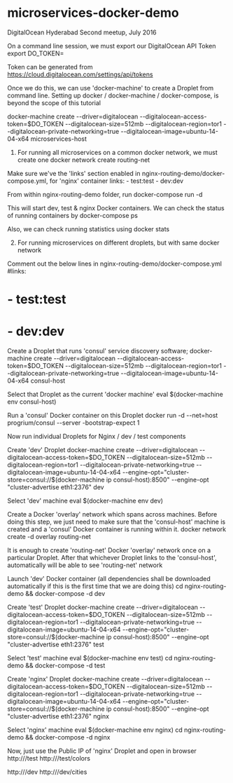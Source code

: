 # microservices-docker-demo
DigitalOcean Hyderabad Second meetup, July 2016

On a command line session, we must export our DigitalOcean API Token
export DO_TOKEN=<API-TOKEN>

Token can be generated from
https://cloud.digitalocean.com/settings/api/tokens

Once we do this, we can use 'docker-machine' to create a Droplet from
command line. Setting up docker / docker-machine / docker-compose, is beyond the scope of this tutorial

docker-machine create --driver=digitalocean --digitalocean-access-token=$DO_TOKEN --digitalocean-size=512mb --digitalocean-region=tor1 --digitalocean-private-networking=true --digitalocean-image=ubuntu-14-04-x64 microservices-host

1) For running all microservices on a common docker network, we must create one
docker network create routing-net

Make sure we've the 'links' section enabled in nginx-routing-demo/docker-compose.yml, for 'nginx' container
links:
     - test:test
     - dev:dev

From within nginx-routing-demo folder, run
docker-compose run -d

This will start dev, test & nginx Docker containers.
We can check the status of running containers by
docker-compose ps

Also, we can check running statistics using
docker stats

2) For running microservices on different droplets, but with same docker network

Comment out the below lines in nginx-routing-demo/docker-compose.yml
#links:
#     - test:test
#     - dev:dev

Create a Droplet that runs 'consul' service discovery software;
docker-machine create --driver=digitalocean --digitalocean-access-token=$DO_TOKEN --digitalocean-size=512mb --digitalocean-region=tor1 --digitalocean-private-networking=true --digitalocean-image=ubuntu-14-04-x64 consul-host

Select that Droplet as the current 'docker machine'
eval $(docker-machine env consul-host)

Run a 'consul' Docker container on this Droplet
docker run -d --net=host progrium/consul --server -bootstrap-expect 1




Now run individual Droplets for Nginx / dev / test components

Create 'dev' Droplet
docker-machine create --driver=digitalocean --digitalocean-access-token=$DO_TOKEN --digitalocean-size=512mb --digitalocean-region=tor1 --digitalocean-private-networking=true --digitalocean-image=ubuntu-14-04-x64 --engine-opt="cluster-store=consul://$(docker-machine ip consul-host):8500" --engine-opt "cluster-advertise eth1:2376" dev

Select 'dev' machine
eval $(docker-machine env dev)

Create a Docker 'overlay' network which spans across machines. Before doing this step, we just need to make sure that
the 'consul-host' machine is created and a 'consul' Docker container is running within it.
docker network create -d overlay routing-net

It is enough to create 'routing-net' Docker 'overlay' network once on a particular Droplet.
After that whichever Droplet links to the 'consul-host', automatically will be able to see 'routing-net' network

Launch 'dev' Docker container (all dependencies shall be downloaded automatically if this is the first time that we are doing this)
cd nginx-routing-demo && docker-compose -d dev

Create 'test' Droplet
docker-machine create --driver=digitalocean --digitalocean-access-token=$DO_TOKEN --digitalocean-size=512mb --digitalocean-region=tor1 --digitalocean-private-networking=true --digitalocean-image=ubuntu-14-04-x64 --engine-opt="cluster-store=consul://$(docker-machine ip consul-host):8500" --engine-opt "cluster-advertise eth1:2376" test

Select 'test' machine
eval $(docker-machine env test)
cd nginx-routing-demo && docker-compose -d test

Create 'nginx' Droplet
docker-machine create --driver=digitalocean --digitalocean-access-token=$DO_TOKEN --digitalocean-size=512mb --digitalocean-region=tor1 --digitalocean-private-networking=true --digitalocean-image=ubuntu-14-04-x64 --engine-opt="cluster-store=consul://$(docker-machine ip consul-host):8500" --engine-opt "cluster-advertise eth1:2376" nginx

Select 'nginx' machine
eval $(docker-machine env nginx)
cd nginx-routing-demo && docker-compose -d nginx

Now, just use the Public IP of 'nginx' Droplet and open in browser
http://<nginx-public-ip>/test
http://<nginx-public-ip>/test/colors

http://<nginx-public-ip>/dev
http://<nginx-public-ip>/dev/cities
